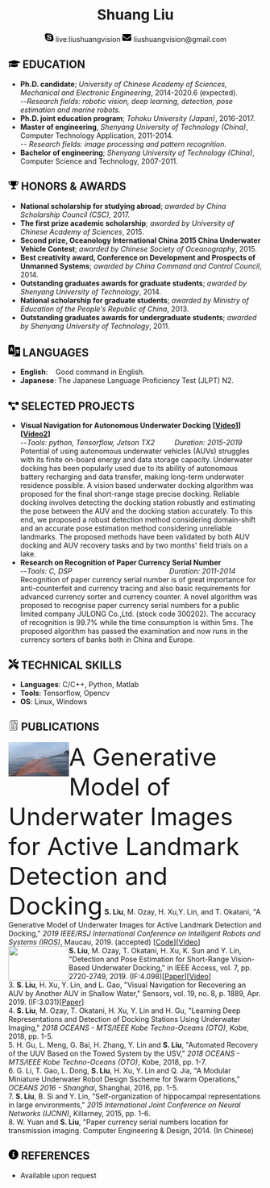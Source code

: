  <center>
     <h1>Shuang Liu</h1>
     <div>
         <span>
             <img src="assets/skype.svg" width="18px">
             live:liushuangvision
         </span>
         <span>
             <img src="assets/envelope-solid.svg" width="18px">
             liushuangvision@gmail.com
         </span>
     </div>
 </center>

 ## <img src="assets/graduation-cap-solid.svg" width="23px"> EDUCATION

- **Ph.D. candidate**; *University of Chinese Academy of Sciences, Mechanical and Electronic Engineering*, 2014-2020.6 (expected).
<br>--*Research fields: robotic vision, deep learning, detection, pose estimation and marine robots.*
- **Ph.D. joint education program**; *Tohoku University (Japan)*, 2016-2017.
- **Master of engineering**, *Shenyang University of Technology (China)*, Computer Technology Application, 2011-2014.
<br>-- *Research fields: image processing and pattern recognition.*
- **Bachelor of engineering**; *Shenyang University of Technology (China)*, Computer Science and Technology, 2007-2011.

## <img src="assets/award1.svg" width="20px"> HONORS \& AWARDS

- **National scholarship for studying abroad**; *awarded by China Scholarship Council (CSC),* 2017.
- **The first prize academic scholarship**; *awarded by University of Chinese Academy of Sciences*, 2015.
- **Second prize, Oceanology International China 2015 China Underwater Vehicle Contest**; *awarded by Chinese Society of Oceanography*, 2015.
- **Best creativity award, Conference on Development and Prospects of  Unmanned Systems**; *awarded by China Command and Control Council*, 2014.
- **Outstanding graduates awards for graduate students**; *awarded by Shenyang University of Technology*, 2014.
- **National scholarship for graduate students**; *awarded by Ministry of Education of the People's Republic of China*, 2013.
- **Outstanding graduates awards for undergraduate students**; *awarded by Shenyang University of Technology*, 2011.

## <img src="assets/language.svg" width="23px"> LANGUAGES
- **English**: &nbsp;&nbsp; Good command in English.
- **Japanese**: The Japanese Language Proficiency Test (JLPT)  N2.
## <img src="assets/project-diagram-solid.svg" width="20px"> SELECTED PROJECTS

- **Visual Navigation for Autonomous Underwater Docking [[Video1](https://drive.google.com/file/d/1SiVgtwZ7g7BMi8i4mPz5fptAqTC-GnBC/view?usp=sharing)] [[Video2](https://drive.google.com/open?id=150qfsnMjmWUnWlwzXiC6R-kSfGU34R37)]**
<br>--*Tools: python, Tensorflow, Jetson TX2 &nbsp;&nbsp;&nbsp;&nbsp;&nbsp;&nbsp;&nbsp;&nbsp; Duration: 2015-2019*
<br>Potential of using autonomous underwater vehicles (AUVs) struggles with its finite on-board energy and data storage capacity. Underwater docking has been popularly used due to its ability of autonomous battery recharging and data transfer, making long-term underwater residence possible. A vision based underwater docking algorithm was proposed for the final short-range stage precise docking. Reliable docking involves detecting the docking station robustly and estimating the pose between the AUV and the docking station accurately. To this end, we proposed a robust detection method considering domain-shift and an accurate pose estimation method considering unreliable landmarks. The proposed methods have been validated by both AUV docking and AUV recovery tasks and by two months' field trials on a lake.
- **Research on Recognition of Paper Currency Serial Number**
<br>--*Tools: C, DSP &nbsp;&nbsp;&nbsp;&nbsp;&nbsp;&nbsp;&nbsp;&nbsp;&nbsp;&nbsp;&nbsp;&nbsp;&nbsp;&nbsp;&nbsp;&nbsp;&nbsp;&nbsp;&nbsp;&nbsp;&nbsp;&nbsp;&nbsp;&nbsp;&nbsp;&nbsp;&nbsp;&nbsp;&nbsp;&nbsp;&nbsp;&nbsp;&nbsp;&nbsp;&nbsp;&nbsp;&nbsp;&nbsp;&nbsp;&nbsp;&nbsp;&nbsp;&nbsp;&nbsp;&nbsp;&nbsp;&nbsp; Duration: 2011-2014*
<br>Recognition of paper currency serial number is of great importance for anti-counterfeit and currency tracing and also basic requirements for advanced currency sorter and currency counter. A novel algorithm was proposed to recognise paper currency serial numbers for a public limited company JULONG Co.,Ltd. (stock code 300202). The accuracy of recognition is 99.7\% while the time consumption is within 5ms. The proposed algorithm has passed the examination and now runs in the currency sorters of banks both in China and Europe.


## <img src="assets/tools-solid.svg" width="20px"> TECHNICAL SKILLS

- **Languages**: C/C++, Python, Matlab
- **Tools**: Tensorflow, Opencv
- **OS**: Linux, Windows
## <img src="assets/document.svg" width="20px"> PUBLICATIONS
<img align="left" width="120" height="68" src="assets/t2f.gif"><font size=50>A Generative Model of Underwater Images for Active Landmark Detection and Docking</font>
**S. Liu**, M. Ozay, H. Xu,Y. Lin, and  T. Okatani, "A Generative Model of Underwater Images for Active Landmark Detection and Docking," *2019 IEEE/RSJ International Conference on Intelligent Robots and Systems (IROS)*, Maucau, 2019. (accepted) [[Code](https://github.com/vincent341/T2FGAN)][[Video](https://drive.google.com/file/d/1SiVgtwZ7g7BMi8i4mPz5fptAqTC-GnBC/view?usp=sharing)]
<br>
<img align="left" width="120" height="68" src="assets/access2.gif">**S. Liu**, M. Ozay, T. Okatani, H. Xu, K. Sun and Y. Lin, "Detection and Pose Estimation for Short-Range Vision-Based Underwater Docking," in IEEE Access, vol. 7, pp. 2720-2749, 2019. (IF:4.098)[[Paper](https://ieeexplore.ieee.org/stamp/stamp.jsp?tp=&arnumber=8567906)][[Video](https://drive.google.com/open?id=150qfsnMjmWUnWlwzXiC6R-kSfGU34R37)]
<br>3. **S. Liu**, H. Xu, Y. Lin, and L. Gao, "Visual Navigation for Recovering an AUV by Another AUV in Shallow Water," Sensors, vol. 19, no. 8, p. 1889, Apr. 2019. (IF:3.031)[[Paper](https://www.mdpi.com/1424-8220/19/8/1889/pdf)]
<br>4. **S. Liu**, M. Ozay, T. Okatani, H. Xu, Y. Lin and H. Gu, "Learning Deep Representations and Detection of Docking Stations Using Underwater Imaging," *2018 OCEANS - MTS/IEEE Kobe Techno-Oceans (OTO)*, Kobe, 2018, pp. 1-5.
<br>5. H. Gu, L. Meng, G. Bai, H. Zhang, Y. Lin and **S. Liu**, "Automated Recovery of the UUV Based on the Towed System by the USV,"  *2018 OCEANS - MTS/IEEE Kobe Techno-Oceans (OTO)*, Kobe, 2018, pp. 1-7.
<br>6. G. Li, T. Gao, L. Dong, **S. Liu**, H. Xu, Y. Lin and Q. Jia, "A Modular Miniature Underwater Robot Design Sscheme for Swarm Operations,"  *OCEANS 2016 - Shanghai*, Shanghai, 2016, pp. 1-5.
<br>7. **S. Liu**, B. Si and Y. Lin, "Self-organization of hippocampal representations in large environments," *2015 International Joint Conference on Neural Networks (IJCNN)*, Killarney, 2015, pp. 1-6.
<br>8. W. Yuan and **S. Liu**, "Paper currency serial numbers location for transmission imaging. Computer Engineering \& Design, 2014. (In Chinese)

## <img src="assets/info-circle-solid.svg" width="20px"> REFERENCES
- Available upon request

